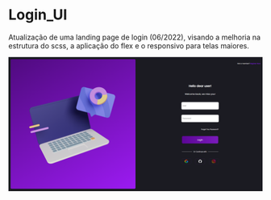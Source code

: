 # Login_UI
Atualização de uma landing page de login (06/2022), visando a melhoria na estrutura do scss, a aplicação do flex e o responsivo para telas maiores.
<p align="center">
<img src="assets/img/landing.png">
<p>
